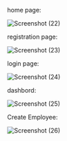 home page:

![Screenshot (22)](https://github.com/user-attachments/assets/d2069082-4a41-40fe-a753-8f7b38892500)


registration page:


![Screenshot (23)](https://github.com/user-attachments/assets/b0a5d7ac-1676-4e3f-9c68-494c1b22c04e)

login page:

![Screenshot (24)](https://github.com/user-attachments/assets/7d42ef49-19cb-4144-912f-28ab85788046)

dashbord:

![Screenshot (25)](https://github.com/user-attachments/assets/003336a7-7976-4c80-a2b8-1433e0d59849)

Create Employee:


![Screenshot (26)](https://github.com/user-attachments/assets/ceac2925-41c0-457b-80b8-a8324854f324)

